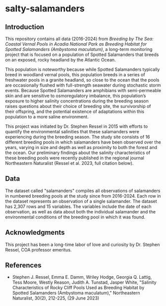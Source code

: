 # salty-salamanders

## Introduction
This repository contains all data (2016-2024) from _Breeding by The Sea: Coastal Vernal Pools in Acadia National Park as Breeding Habitat for Spotted Salamanders (Ambystoma maculatum)_, a long-term monitoring project that is focused on a population of Spotted Salamanders that breeds on an exposed, rocky headland by the Atlantic Ocean.

This population is noteworthy because while Spotted Salamanders typically breed in woodland vernal pools, this population breeds in a series of freshwater pools in a granite headland, so close to the ocean that the pools are occasionally flushed with full-strength seawater during stochastic storm events. Because Spotted Salamanders are amphibians with semi-permeable skin and are sensitive to osmoregulatory imbalance, this population’s exposure to higher salinity concentrations during the breeding season raises questions about their choice of breeding site, the survivorship of their offspring, and the potential existence of adaptations within this population to a more saline environment.

This project was initiated by Dr. Stephen Ressel in 2015 with efforts to quantify the environmental salinities that these salamanders were experiencing during the breeding season. The study site consists of 16 different breeding pools in which salamanders have been observed over the years, varying in size and depth as well as proximity to both the forest and the ocean. Our preliminary findings about the salinity characteristics of these breeding pools were recently published in the regional journal Northeastern Naturalist (Ressel et al. 2023, full citation below).

## Data
The dataset called "salamanders" compiles all observations of salamanders in numbered breeding pools at the study since from 2016-2024. Each row in the dataset represents an observation of a single salamander. The dataset has 2,307 rows and 15 variables. The variables include the date of each observation, as well as data about both the individual salamander and the environmental conditions of the breeding pool in which it was found.

## Acknowledgments
This project has been a long-time labor of love and curiosity by Dr. Stephen Ressel, COA professor emeritus. 

## References
- Stephen J. Ressel, Emma E. Damm, Wriley Hodge, Georgia Q. Lattig, Tess Moore, Westly Reason, Judith A. Tunstad, Jasper White, "Salinity Characteristics of Rocky Cliff Pools Used as Breeding Habitat by Spotted Salamanders (Ambystoma maculatum)," Northeastern Naturalist, 30(2), 212-225, (29 June 2023)
